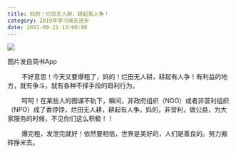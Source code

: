 ```yaml
---
title: 妈的！烂田无人耕，耕起有人争！
category: 2019年学习成长进步
date: 2021-09-21 13:00:00
---
```


![](http://upload-images.jianshu.io/upload_images/3910675-92c25223b24b6029.jpg?imageMogr2/auto-orient/strip%7CimageView2/2/w/1080/q/50)  

图片发自简书App

        不好意思！今天又要爆粗了，妈的！烂田无人耕，耕起有人争！有利益的地方，就有争斗，就有各种不择手段的趋利行为。

        呵呵！在某些人的图谋不轨下，瞬间，非政府组织（NGO）或者非营利组织（NPO）成了香饽饽，烂田无人耕，耕起有人争。妈的，非营利，做公益，为大家服务的时候，不见你们这么积极！！

        爆完粗，发泄完就好！依然要相信，世界是美好的，人们是善良的。努力搬砖挣米去。